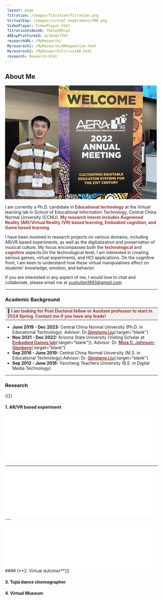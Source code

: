 ```yaml
---
 layout: page
 Titration: /images/Titration/Titration.png
 VirtualExp: /images/virtual experiment/VRE.png
 VideoPlayer: VideoPlayer.html
 TitrationVideoID: TheiwYHhcpI
 ARExpPlatformID: ait6nQs7YUY  
 researchURL: /MyResearch/
 Myreserach1: /MyResearch/ARmagnetism.html
 Myreserach2: /MyResearch/CircuitAR.html
 research: Research.html
---
```



## About Me
<img src="/images/ShufanAERA.jpg" class="floatpic" width="500" height="375" >

I am currently a Ph.D. candidate in **<font color="#A13232">Educational technology</font>** at the Virtual learning lab in School of Educational Information Technology, Central China Normal University (CCNU). **<font color="#A13232">My research interet includes Augmened Reality (AR)/Virtual Reality (VR) based learning, Embodied cognition, and Game based learning.</font>** 

I have been involved in research projects on various domains, including AR/VR based experiments, as well as the digitialization and preservation of musical culture. My focus encompasses both the **<font color="#A13232">technological</font>** and **<font color="#A13232">cognitive</font>** aspects.On the technological level, I am interested in creating serious games, virtual experiments, and HCI applications. On the cognitive front, I am keen to understand how these virtual manipulatives effect on students' knowledge, emotion, and behavior.

If you are interested in any aspect of me, I would love to chat and collaborate, please email me at  *[yushufan1993@gmail.com](mailto:yushufan1993@gmail.com)*
<br>

---
### Academic Background

<table><tr><td bgcolor=	'#F0F0F0'><b>📣 <font color="#A13232">I am looking for Post Doctoral fellow or Assitant professor to start in 2024 Spring. Contact me if you have any leads!</font></b></td></tr></table>

- **June 2019 - Dec 2023:** Central China Normal University (Ph.D. in Educational Technology). Advisor: Dr.[**<font color="#A13232">Qingtang Liu</font>**](http://faculty.ccnu.edu.cn/2006982951){:target="blank"}
- **Nov 2021 - Dec 2022:** Arizona State University (Visting Scholar at [**<font color="#A13232">Embodied Games lab</font>**](https://www.embodied-games.com/games/natural-selection-catch-a-mimic/){:target="blank"}). Advisor: Dr. [**<font color="#A13232">Mina C. Johnson-Glenberg</font>**](https://search.asu.edu/profile/1154172){:target="blank"}
- **Sep 2016 - June 2019:** Central China Normal University (M.S. in Educational Technology).Advisor: Dr. [**<font color="#A13232">Qingtang Liu</font>**](http://faculty.ccnu.edu.cn/2006982951){:target="blank"}
- **Sep 2012 - June 2016:** Yancheng Teachers University (B.E. in Digital Media Technology)

   
---
### Research
{{}}
#### **1. AR/VR based experiment**

<iframe  src="/MyResearch/CircuitAR.html" class="auto-resize-iframe" width="100%" frameborder="0" scrolling="no" > </iframe>

---
<iframe  src="/MyResearch/ARmagnetism.html" class="auto-resize-iframe" width="100%" frameborder="0" scrolling="no"> </iframe>
---
<iframe  src="/MyResearch/Titration.html" class="auto-resize-iframe" width="100%" frameborder="0" scrolling="no"> </iframe>
#### [**2. Virtual dulcimer**]()


#### **3. Tujia dance choreographer**

#### **4. Virtual Museum**